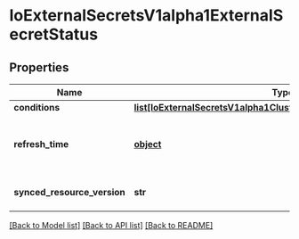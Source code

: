 # IoExternalSecretsV1alpha1ExternalSecretStatus

## Properties
Name | Type | Description | Notes
------------ | ------------- | ------------- | -------------
**conditions** | [**list[IoExternalSecretsV1alpha1ClusterSecretStoreStatusConditions]**](IoExternalSecretsV1alpha1ClusterSecretStoreStatusConditions.md) |  | [optional] 
**refresh_time** | [**object**](.md) | refreshTime is the time and date the external secret was fetched and the target secret updated | [optional] 
**synced_resource_version** | **str** | SyncedResourceVersion keeps track of the last synced version | [optional] 

[[Back to Model list]](../README.md#documentation-for-models) [[Back to API list]](../README.md#documentation-for-api-endpoints) [[Back to README]](../README.md)


